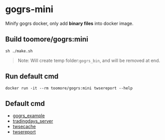 gogrs-mini
===========

Minify gogrs docker, only add **binary files** into docker image.

## Build toomore/gogrs:mini

    sh ./make.sh

> Note: Will create temp folder:`gogrs_bin`, and will be removed at end.

## Run default cmd

    docker run -it --rm toomore/gogrs:mini twsereport --help

## Default cmd
  - [gogrs_example](https://godoc.org/github.com/toomore/gogrs/cmd/gogrs_example)
  - [tradingdays_server](https://godoc.org/github.com/toomore/gogrs/cmd/tradingdays_server)
  - [twsecache](https://godoc.org/github.com/toomore/gogrs/cmd/twsecache)
  - [twsereport](https://godoc.org/github.com/toomore/gogrs/cmd/twsereport)
